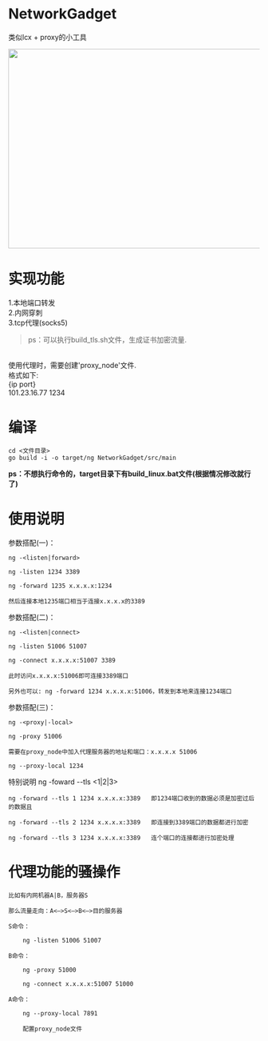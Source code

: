 # NetworkGadget

类似lcx + proxy的小工具
<br/>


<img src="https://i.niupic.com/images/2020/07/06/8mYM.png" alt="" width="833" height="399" data-load="full" style="">


# 实现功能

1.本地端口转发  
2.内网穿刺  
3.tcp代理(socks5)

> ps：可以执行build_tls.sh文件，生成证书加密流量.

<br/>
使用代理时，需要创建'proxy_node'文件.<br/>
格式如下:<br/>
{ip port}<br/>
101.23.16.77 1234



# 编译

```
cd <文件目录>
go build -i -o target/ng NetworkGadget/src/main
```

**ps：不想执行命令的，target目录下有build_linux.bat文件(根据情况修改就行了)**



# 使用说明

参数搭配(一)：

```
ng -<listen|forward>

ng -listen 1234 3389

ng -forward 1235 x.x.x.x:1234

然后连接本地1235端口相当于连接x.x.x.x的3389
```

参数搭配(二)：

```
ng -<listen|connect>

ng -listen 51006 51007

ng -connect x.x.x.x:51007 3389

此时访问x.x.x.x:51006即可连接3389端口

另外也可以: ng -forward 1234 x.x.x.x:51006，转发到本地来连接1234端口
```

参数搭配(三)：

```
ng -<proxy|-local>

ng -proxy 51006

需要在proxy_node中加入代理服务器的地址和端口：x.x.x.x 51006

ng --proxy-local 1234
```

特别说明 ng -foward --tls <1|2|3>

```
ng -forward --tls 1 1234 x.x.x.x:3389	即1234端口收到的数据必须是加密过后的数据且

ng -forward --tls 2 1234 x.x.x.x:3389	即连接到3389端口的数据都进行加密

ng -forward --tls 3 1234 x.x.x.x:3389 	连个端口的连接都进行加密处理
```

# 代理功能的骚操作

```
比如有内网机器A|B，服务器S

那么流量走向：A<—>S<—>B<—>目的服务器

S命令：

	ng -listen 51006 51007	

B命令：

	ng -proxy 51000

	ng -connect x.x.x.x:51007 51000

A命令：

	ng --proxy-local 7891

	配置proxy_node文件
```
